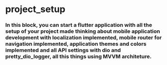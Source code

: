# project_setup

### In this block, you can start a flutter application with all the setup of your project made thinking about mobile application development with localization implemented, mobile router for navigation implemented, application themes and colors implemented and all API settings with dio and pretty_dio_logger, all this things using MVVM architeture.
